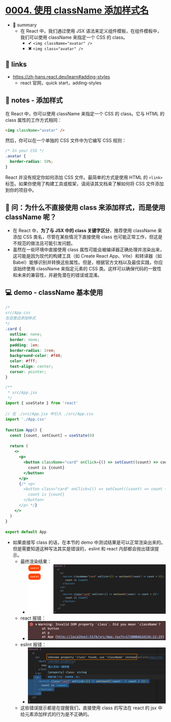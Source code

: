 # [0004. 使用 className 添加样式名](https://github.com/Tdahuyou/react/tree/main/0004.%20%E4%BD%BF%E7%94%A8%20className%20%E6%B7%BB%E5%8A%A0%E6%A0%B7%E5%BC%8F%E5%90%8D)

- 📝 summary
  - 在 React 中，我们通过使用 JSX 语法来定义组件模板，在组件模板中，我们可以使用 className 来指定一个 CSS 的 class。
    - ✔ `<img className="avatar" />`
    - ✖ `<img class="avatar" />`

## 🔗 links

- https://zh-hans.react.dev/learn#adding-styles
  - react 官网，quick start，adding-styles

## 📒 notes - 添加样式

在 React 中，你可以使用 className 来指定一个 CSS 的 class。它与 HTML 的 class 属性的工作方式相同：

```html
<img className="avatar" />
```

然后，你可以在一个单独的 CSS 文件中为它编写 CSS 规则：

```css
/* In your CSS */
.avatar {
  border-radius: 50%;
}
```

React 并没有规定你如何添加 CSS 文件。最简单的方式是使用 HTML 的 `<link>` 标签。如果你使用了构建工具或框架，请阅读其文档来了解如何将 CSS 文件添加到你的项目中。

## 🤔 问：为什么不直接使用 class 来添加样式，而是使用 className 呢？

- 在 React 中，**为了与 JSX 中的 class 关键字区分**，推荐使用 className 来添加 CSS 类名，尽管在某些情况下直接使用 class 也可能正常工作，但这是不规范的做法且可能引发问题。
- 虽然在一些环境中直接使用 class 属性可能会被编译器正确处理并渲染出来，这可能是因为现代的构建工具（如 Create React App、Vite）和转译器（如 Babel）能够识别并转换这些属性。但是，根据官方文档以及最佳实践，你应该始终使用 className 来指定元素的 CSS 类。这样可以确保代码的一致性和未来的兼容性，并避免潜在的错误或混淆。

## 💻 demo - className 基本使用

```css
/*
src/App.css
在这里边添加样式
*/
.card {
  outline: none;
  border: none;
  padding: 1em;
  border-radius: 1rem;
  background-color: #f40;
  color: #fff;
  text-align: center;
  cursor: pointer;
}
```

```jsx
/**
 * src/App.jsx
 */
import { useState } from 'react'

// 在 ./src/App.jsx 中引入 ./src/App.css
import './App.css'

function App() {
  const [count, setCount] = useState(0)

  return (
    <>
      <p>
        <button className="card" onClick={() => setCount((count) => count + 1)}>
          count is {count}
        </button>
      </p>
      {/* <p>
        <button class="card" onClick={() => setCount((count) => count + 1)}>
          count is {count}
        </button>
      </p> */}
    </>
  )
}

export default App
```

- 如果直接写 class 的话，在本节的 demo 中测试结果是可以正常渲染出来的。但是需要知道这种写法其实是错误的，eslint 和 react 内部都会抛出错误提示。
  - 最终渲染结果：
    - ![](md-imgs/2024-10-27-12-52-14.png)
  - react 报错：
    - ![](md-imgs/2024-10-27-12-53-46.png)
  - eslint 报错：
    - ![](md-imgs/2024-10-27-12-54-22.png)
  - 这些错误提示都是在提醒我们，直接使用 class 的写法在 react 的 jsx 中给元素添加样式的行为是不正确的。